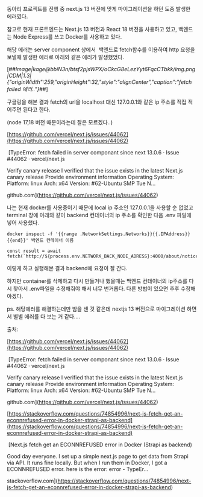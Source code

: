 동아리 프로젝트를 진행 중 next.js 13 버전에 맞게 마이그레이션을 하던 도중 발생한 에러였다.

참고로 현재 프론트엔드는 Next.js 13 버전과 React 18 버전을 사용하고 있고, 백엔드는 Node Express를 쓰고 Docker를 사용하고 있다.

해당 에러는 server component 상에서  백엔드로 fetch함수를 이용하여 http 요청을 보낼때 발생한 에러로 아래와 같은 에러가 발생했었다.

[##_Image|kage@bbiN3n/btsf2pjsWPX/oCkcG8eLezYyt6FqcCTbkk/img.png|CDM|1.3|{"originWidth":259,"originHeight":32,"style":"alignCenter","caption":"fetch failed 에러.."}_##]

구글링을 해본 결과 fetch의 url을 localhost 대신 127.0.0.1와 같은 ip 주소를 직접 적어주면 된다고 한다.

(node 17,18 버전 때문이라는데 잘은 모르겠다..)

[https://github.com/vercel/next.js/issues/44062](https://github.com/vercel/next.js/issues/44062)

 [TypeError: fetch failed in server componant since next 13.0.6 · Issue #44062 · vercel/next.js

Verify canary release I verified that the issue exists in the latest Next.js canary release Provide environment information Operating System: Platform: linux Arch: x64 Version: #62-Ubuntu SMP Tue N...

github.com](https://github.com/vercel/next.js/issues/44062)

나는 현재 docker를 사용중이기 때문에 local ip 주소인 127.0.0.1을 사용할 순 없었고 terminal 창에 아래와 같이 backend 컨테이너의 ip 주소를 확인한 다음 .env 파일에 넣어 사용했다.

```
docker inspect -f '{{range .NetworkSettings.Networks}}{{.IPAddress}}{{end}}' 백엔드 컨테이너 이름
```

```
const result = await fetch(`http://${process.env.NETWORK_BACK_NODE_ADRESS}:4000/about/notice/${id}`);
```

이렇게 하고 실행해본 결과 backend에 요청이 잘 간다. 

하지만 container를 삭제하고 다시 만들거나 했을때는 백엔드 컨테이너의 ip주소를 다시 찾아서 .env파일을 수정해줘야 해서 너무 번거롭다. 다른 방법이 있으면 추후 수정해야겠다.

ps. 해당에러를 해결하는데만 밤을 샌 것 같은데 nextjs 13 버전으로 마이그레이션 하면서 별별 에러를 다 보는 거 같다....

출처:

[https://github.com/vercel/next.js/issues/44062](https://github.com/vercel/next.js/issues/44062)

 [TypeError: fetch failed in server componant since next 13.0.6 · Issue #44062 · vercel/next.js

Verify canary release I verified that the issue exists in the latest Next.js canary release Provide environment information Operating System: Platform: linux Arch: x64 Version: #62-Ubuntu SMP Tue N...

github.com](https://github.com/vercel/next.js/issues/44062)

[https://stackoverflow.com/questions/74854996/next-js-fetch-get-an-econnrefused-error-in-docker-strapi-as-backend](https://stackoverflow.com/questions/74854996/next-js-fetch-get-an-econnrefused-error-in-docker-strapi-as-backend)

 [Next.js fetch get an ECONNREFUSED error in Docker (Strapi as backend)

Good day everyone. I set up a simple next.js page to get data from Strapi via API. It runs fine locally. But when I run them in Docker, I got a ECONNREFUSED error. here is the error: error - TypeEr...

stackoverflow.com](https://stackoverflow.com/questions/74854996/next-js-fetch-get-an-econnrefused-error-in-docker-strapi-as-backend)